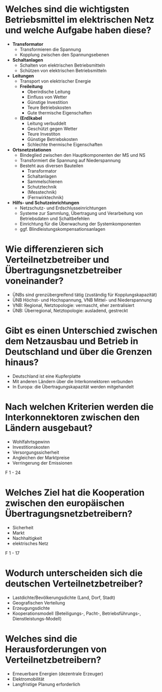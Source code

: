 # Welches sind die wichtigsten Betriebsmittel im elektrischen Netz und welche Aufgabe haben diese?
- **Transformator**
  - Transformieren die Spannung
  - Kopplung zwischen den Spannungsebenen
- **Schaltanlagen**
  - Schalten von elektrischen Betriebsmitteln
  - Schützen von elektrischen Betriebsmitteln
- **Leitungen**
  - Transport von elektrischer Energie
  - **Freileitung**
    - Oberirdische Leitung
    - Einfluss von Wetter
    - Günstige Investition
    - Teure Betriebskosten
    - Gute thermische Eigenschaften 
  - **(Erd)kabel**
    - Leitung verbuddelt
    - Geschützt gegen Wetter
    - Teure Investiton 
    - Günstige Betriebskosten
    - Schlechte thermische Eigenschaften   
- **Ortsnetzstationen**
  - Bindeglied zwischen den Hauptkomponenten der MS und NS
  - Transformiert die Spannung auf Niederspannung
  - Besteht aus diversen Bauteilen
    - Transformator
    - Schaltanlagen
    - Sammelschienen
    - Schutztechnik
    - (Messtechnik)
    - (Fernwirktechnik) 
- **Hilfs- und Schutzeinrichtungen**
  - Netzschutz- und Erdschlusseinrichtungen
  - Systeme zur Sammlung, Übertragung und Verarbeitung von Betriebsdaten und Schaltbefehlen
  - Einrichtung für die Überwachung der Systemkomponenten
  -	ggf. Blindleistungskompensationsanlagen


# Wie differenzieren sich Verteilnetzbetreiber und Übertragungsnetzbetreiber voneinander?
- ÜNBs sind grenzübergreifend tätig (zuständig für Kopplungskapazität)
-	ÜNB Höchst- und Hochspannung, VNB Mittel- und Niederspannung
-	VNB: Regional, Netztopologie: vermascht, eher zentralisiert
-	ÜNB: Überregional, Netztopologie: ausladend, gestreckt


# Gibt es einen Unterschied zwischen dem Netzausbau und Betrieb in Deutschland und über die Grenzen hinaus?
-	Deutschland ist eine Kupferplatte
-	Mit anderen Ländern über die Interkonnektoren verbunden
- In Europa: die Übertragungskapazität werden mitgehandelt 


# Nach welchen Kriterien werden die Interkonnektoren zwischen den Ländern ausgebaut?
- Wohlfahrtsgewinn
- Investitionskosten
- Versorgungssicherheit
- Angleichen der Marktpreise
- Verringerung der Emissionen

F 1 - 24

# Welches Ziel hat die Kooperation zwischen den europäischen Übertragungsnetzbetreibern? 
- Sicherheit
- Markt
- Nachhaltigkeit
- elektrisches Netz

F 1 - 17

# Wodurch unterscheiden sich die deutschen Verteilnetzbetreiber? 
- Lastdichte/Bevölkerungsdichte (Land, Dorf, Stadt)
- Geografischen Verteilung
- Erzeugungsdichte
- Kooperationsmodell (Beteiligungs-, Pacht-, Betriebsführungs-, Dienstleistungs-Modell)

# Welches sind die Herausforderungen von Verteilnetzbetreibern?
- Erneuerbare Energien (dezentrale Erzeuger)
- Elektromobilität
- Langfristige Planung erforderlich
